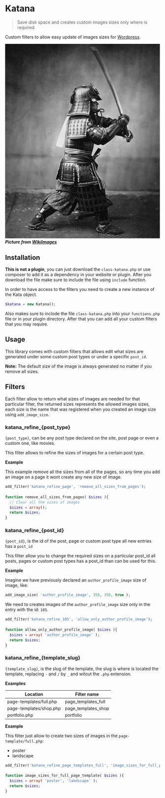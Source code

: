 # Katana

> Save disk space and creates custom images sizes only where is
required.

Custom filters to allow easy update of images sizes for [Wordpress](https://wordpress.org/).

![](/media/samurai.jpg)  
***Picture from [WikiImages](https://pixabay.com/samurai-guerrero-caza-de-samurai-67662/)***

## Installation 

**This is not a plugin**, you can just download the `class-katana.php`
or use composer to add it as a dependency in your website or plugin.
After you download the file make sure to include the file using `include` function.

In order to have access to the filters you need to create a new instance
of the Kata object.

```php
$katana = new Katana();
```

Also makes sure to inclode the file `class-katana.php` into your
`functions.php` file or in your plugin directory. After that you 
can add all your custom filters that you may require.

## Usage

This library comes with custom filters that allows edit what sizes are
generated under some custom post types or under a specific `post_id`. 

**Note:** The default size of the image is always generated no matter
if you remove all sizes.  

## Filters 

Each filter allow to return what sizes of images are needed for that
particular filter, the returned sizes represents the allowed images
sizes, each size is the name that was registered when you created an
image size using `add_image_size`.

### katana_refine_{post_type}  

`{post_type}`, can be any post type declared on the site, post page or
even a custom one, like movies.

This filter allows to refine the sizes of images for a certain post
type.

**Example**

This example remove all the sizes from all of the pages, so any time you
add an image on a page it wont create any new size of image. 

```php
add_filter('katana_refine_page', 'remove_all_sizes_from_pages');

function remove_all_sizes_from_pages( $sizes ){
  // Clear all the sizes of images
  $sizes = array();
  return $sizes;
}
```

### katana_refine_{post_id}

`{post_id}`, is the id of the post, page or custom post type all new
entries has a `post_id`

This filter allow you to change the required sizes on a particular
post_id all posts, pages or custom post types has a post_id than can be
used for this. 

**Example**

Imagine we have previously declared an `author_profile_image` size of
image, like:

```php
add_image_size( 'author_profile_image', 350, 350, true );
```

We need to creates images of the `author_profile_image` size only in the
entry with the id: `105`.

```php
add_filter('katana_refine_105', 'allow_only_author_profile_image');

function allow_only_author_profile_image( $sizes ){
  $sizes = array( 'author_profile_image' );
  return $sizes; 
}
```

### katana_refine_{template_slug}

`{template_slug}`,  is the slug of the template, the slug is where is
located the template, replacing `-` and `/` by `_` and witout the `.php`
extension. 

**Examples**  

| Location                    |     Filter name             |
|-----------------------------|-----------------------------| 
| page-templates/full.php     |     page_templates_full     |
| page-templates/shop.php     |     page_templates_shop     |
| portfolio.php               |     portfolio               |

**Example** 

This filter just allow to create two sizes of images in the
`page-template/full.php`: 

- poster
- landscape

```php
add_filter('katana_refine_page_templates_full', 'image_sizes_for_full_page_template');

function image_sizes_for_full_page_template( $sizes ){
  $sizes = array( 'poster', 'landscape' );
  return $sizes; 
}
```
